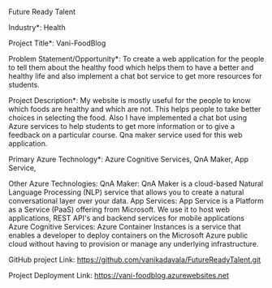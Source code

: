 Future Ready Talent 

Industry*:
Health

Project Title*:
Vani-FoodBlog

Problem Statement/Opportunity*:
To create a web application for the people to tell them about the healthy food which helps them to have a better and healthy life and also implement a chat bot service to get more resources for students.

Project Description*:
My website is mostly useful for the people to know which foods are healthy and which are not. This helps people to take better choices in selecting the food. Also I have implemented a chat bot using Azure services to help students to get more information or to give a feedback on a particular course. Qna maker service used for this web application.

Primary Azure Technology*:
Azure Cognitive Services, QnA Maker, App Service,

Other Azure Technologies:
QnA Maker: QnA Maker is a cloud-based Natural Language Processing (NLP) service that allows you to create a natural conversational layer over your data. App Services: App Service is a Platform as a Service (PaaS) offering from Microsoft. We use it to host web applications, REST API's and backend services for mobile applications Azure Cognitive Services: Azure Container Instances is a service that enables a developer to deploy containers on the Microsoft Azure public cloud without having to provision or manage any underlying infrastructure.

GitHub project Link: https://github.com/vanikadavala/FutureReadyTalent.git

Project Deployment Link: https://vani-foodblog.azurewebsites.net
